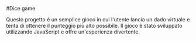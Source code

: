 #Dice game

Questo progetto è un semplice gioco in cui l'utente lancia un dado virtuale e tenta di ottenere il punteggio più alto possibile. Il gioco è stato sviluppato utilizzando JavaScript e offre un'esperienza divertente.
